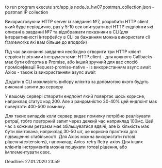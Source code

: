 to run program execute src/app.js
nodeJs_hw07.postman_collection.json - postman IP collection

Використовуючи HTTP server із завдання №7, розробити HTTP client який буде періодично, раз у 5-10 сек опитувати всі HTTP ендпоінти які описані в завданні №7 та відображати показники в CLI(для інтерактивності інтерфейсу в CLI за бажанням можна використати cli frameworks які вам більше до вподоби)

Під час виконання завдання необхідно створити три HTTP клієнт сервіси із різними інструментами:
HTTP.client - для кожного Callbacks має бути обгортка в Promise, або інший зручний для вас спосіб промісифікації
Request-promise-native - із використанням async await
Axios - також із використанням async await

Додати в CLI можливість вибору клієнта за допомогою якого будуть виконані запити до серверу

У вашому сервері створити ендпоінт який повертає щось корисне, наприклад статус код 200. Але з рандомністю 30-40% цей ендпоінт має повертати 400-500 помилку.

Для таких випадків коли сервер видає помилку потрібно реалізувати ретраї, тобто повторний запит через деякий час наприклад 100мс. Цей час з кожним ретраєм має збільшуватися вдвічі, але їх кількість має бути лімітована, наприклад 30-50 шт, це корисна практика для підвищення стабільності.
Для Axios можна використати готові рішення(extensions), наприклад:
Axios-retry
Retry-axios
Для інших клієнтів інструментів можна пошукати готові рішення, або імплементувати своє.

Deadline: 27.01.2020 23:59
